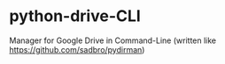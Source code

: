 # python-drive-CLI
Manager for Google Drive in Command-Line (written like https://github.com/sadbro/pydirman)
